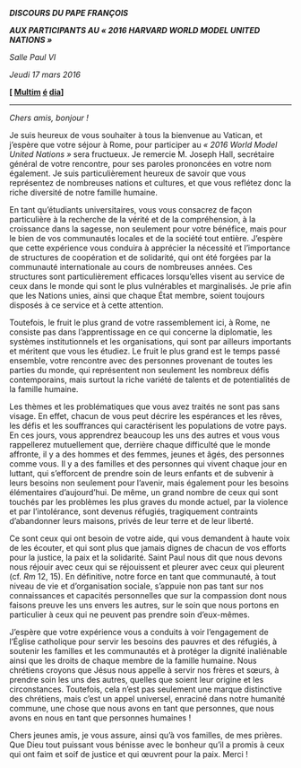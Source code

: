 ***DISCOURS DU PAPE FRANÇOIS***

***AUX PARTICIPANTS AU « 2016 HARVARD WORLD MODEL UNITED NATIONS »***

*Salle Paul VI*

*Jeudi 17 mars 2016*

**\[ [Multim](http://w2.vatican.va/content/francesco/fr/events/event.dir.html/content/vaticanevents/fr/2016/3/17/hawardworldmodel.html) [é](http://w2.vatican.va/content/francesco/fr/events/event.dir.html/content/vaticanevents/fr/2016/3/12/corsorotaromana.html) [dia](http://w2.vatican.va/content/francesco/pt/events/event.dir.html/content/vaticanevents/pt/2016/3/17/hawardworldmodel.html)\]**

* * *

*Chers amis, bonjour !*

Je suis heureux de vous souhaiter à tous la bienvenue au Vatican, et j’espère que votre séjour à Rome, pour participer au *« 2016 World Model United Nations »* sera fructueux. Je remercie M. Joseph Hall, secrétaire général de votre rencontre, pour ses paroles prononcées en votre nom également. Je suis particulièrement heureux de savoir que vous représentez de nombreuses nations et cultures, et que vous reflétez donc la riche diversité de notre famille humaine.

En tant qu’étudiants universitaires, vous vous consacrez de façon particulière à la recherche de la vérité et de la compréhension, à la croissance dans la sagesse, non seulement pour votre bénéfice, mais pour le bien de vos communautés locales et de la société tout entière. J’espère que cette expérience vous conduira à apprécier la nécessité et l’importance de structures de coopération et de solidarité, qui ont été forgées par la communauté internationale au cours de nombreuses années. Ces structures sont particulièrement efficaces lorsqu’elles visent au service de ceux dans le monde qui sont le plus vulnérables et marginalisés. Je prie afin que les Nations unies, ainsi que chaque État membre, soient toujours disposés à ce service et à cette attention.

Toutefois, le fruit le plus grand de votre rassemblement ici, à Rome, ne consiste pas dans l’apprentissage en ce qui concerne la diplomatie, les systèmes institutionnels et les organisations, qui sont par ailleurs importants et méritent que vous les étudiez. Le fruit le plus grand est le temps passé ensemble, votre rencontre avec des personnes provenant de toutes les parties du monde, qui représentent non seulement les nombreux défis contemporains, mais surtout la riche variété de talents et de potentialités de la famille humaine.

Les thèmes et les problématiques que vous avez traités ne sont pas sans visage. En effet, chacun de vous peut décrire les espérances et les rêves, les défis et les souffrances qui caractérisent les populations de votre pays. En ces jours, vous apprendrez beaucoup les uns des autres et vous vous rappellerez mutuellement que, derrière chaque difficulté que le monde affronte, il y a des hommes et des femmes, jeunes et âgés, des personnes comme vous. Il y a des familles et des personnes qui vivent chaque jour en luttant, qui s’efforcent de prendre soin de leurs enfants et de subvenir à leurs besoins non seulement pour l’avenir, mais également pour les besoins élémentaires d’aujourd’hui. De même, un grand nombre de ceux qui sont touchés par les problèmes les plus graves du monde actuel, par la violence et par l’intolérance, sont devenus réfugiés, tragiquement contraints d’abandonner leurs maisons, privés de leur terre et de leur liberté.

Ce sont ceux qui ont besoin de votre aide, qui vous demandent à haute voix de les écouter, et qui sont plus que jamais dignes de chacun de vos efforts pour la justice, la paix et la solidarité. Saint Paul nous dit que nous devons nous réjouir avec ceux qui se réjouissent et pleurer avec ceux qui pleurent (cf. *Rm* 12, 15). En définitive, notre force en tant que communauté, à tout niveau de vie et d’organisation sociale, s’appuie non pas tant sur nos connaissances et capacités personnelles que sur la compassion dont nous faisons preuve les uns envers les autres, sur le soin que nous portons en particulier à ceux qui ne peuvent pas prendre soin d’eux-mêmes.

J’espère que votre expérience vous a conduits à voir l’engagement de l’Église catholique pour servir les besoins des pauvres et des réfugiés, à soutenir les familles et les communautés et à protéger la dignité inaliénable ainsi que les droits de chaque membre de la famille humaine. Nous chrétiens croyons que Jésus nous appelle à servir nos frères et sœurs, à prendre soin les uns des autres, quelles que soient leur origine et les circonstances. Toutefois, cela n’est pas seulement une marque distinctive des chrétiens, mais c’est un appel universel, enraciné dans notre humanité commune, une chose que nous avons en tant que personnes, que nous avons en nous en tant que personnes humaines !

Chers jeunes amis, je vous assure, ainsi qu’à vos familles, de mes prières. Que Dieu tout puissant vous bénisse avec le bonheur qu’il a promis à ceux qui ont faim et soif de justice et qui œuvrent pour la paix. Merci !